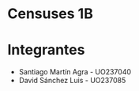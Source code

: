 Censuses 1B
=========
# Integrantes
* Santiago Martín Agra - UO237040
* David Sánchez Luis - UO237085


